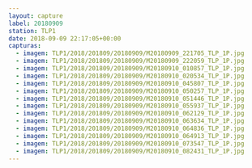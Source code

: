 ```yaml
---
layout: capture
label: 20180909
station: TLP1
date: 2018-09-09 22:17:05+00:00
capturas:
  - imagem: TLP1/2018/201809/20180909/M20180909_221705_TLP_1P.jpg
  - imagem: TLP1/2018/201809/20180909/M20180909_222059_TLP_1P.jpg
  - imagem: TLP1/2018/201809/20180909/M20180910_010857_TLP_1P.jpg
  - imagem: TLP1/2018/201809/20180909/M20180910_020534_TLP_1P.jpg
  - imagem: TLP1/2018/201809/20180909/M20180910_045807_TLP_1P.jpg
  - imagem: TLP1/2018/201809/20180909/M20180910_050257_TLP_1P.jpg
  - imagem: TLP1/2018/201809/20180909/M20180910_051446_TLP_1P.jpg
  - imagem: TLP1/2018/201809/20180909/M20180910_055937_TLP_1P.jpg
  - imagem: TLP1/2018/201809/20180909/M20180910_062129_TLP_1P.jpg
  - imagem: TLP1/2018/201809/20180909/M20180910_063634_TLP_1P.jpg
  - imagem: TLP1/2018/201809/20180909/M20180910_064836_TLP_1P.jpg
  - imagem: TLP1/2018/201809/20180909/M20180910_064913_TLP_1P.jpg
  - imagem: TLP1/2018/201809/20180909/M20180910_073547_TLP_1P.jpg
  - imagem: TLP1/2018/201809/20180909/M20180910_082431_TLP_1P.jpg
---
```

